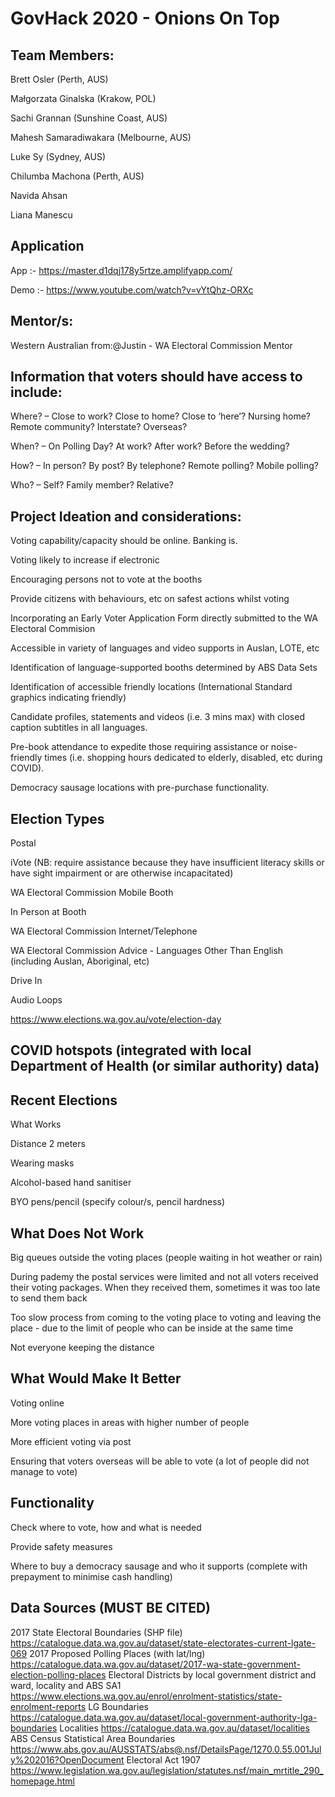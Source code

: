 # GovHack 2020 - Onions On Top

## Team Members:
Brett Osler (Perth, AUS)

Małgorzata Ginalska (Krakow, POL)

Sachi Grannan (Sunshine Coast, AUS)

Mahesh Samaradiwakara (Melbourne, AUS)

Luke Sy (Sydney, AUS) 

Chilumba Machona (Perth, AUS)

Navida Ahsan

Liana Manescu

## Application
App :- https://master.d1dqj178y5rtze.amplifyapp.com/

Demo :- https://www.youtube.com/watch?v=vYtQhz-ORXc

## Mentor/s: 
Western Australian from:@Justin - WA Electoral Commission Mentor

## Information that voters should have access to include:
Where? – Close to work? Close to home? Close to ‘here’? Nursing home? Remote community? Interstate? Overseas?

When? – On Polling Day? At work? After work? Before the wedding?

How? – In person? By post? By telephone? Remote polling? Mobile polling?

Who? – Self? Family member? Relative?

## Project Ideation and considerations: 
Voting capability/capacity should be online. Banking is.

Voting likely to increase if electronic

Encouraging persons not to vote at the booths

Provide citizens with behaviours, etc on safest actions whilst voting

Incorporating an Early Voter Application Form directly submitted to the WA Electoral Commision

Accessible in variety of languages and video supports in Auslan, LOTE, etc

Identification of language-supported booths determined by ABS Data Sets

Identification of accessible friendly locations (International Standard graphics indicating friendly)

Candidate profiles, statements and videos (i.e. 3 mins max) with closed caption subtitles in all languages.

Pre-book attendance to expedite those requiring assistance or noise-friendly times (i.e. shopping hours dedicated to elderly, disabled, etc during COVID).

Democracy sausage locations with pre-purchase functionality.

## Election Types
Postal

iVote (NB: require assistance because they have insufficient literacy skills or have sight impairment or are otherwise incapacitated)

WA Electoral Commission Mobile Booth

In Person at Booth

WA Electoral Commission Internet/Telephone 

WA Electoral Commission Advice - Languages Other Than English (including Auslan, Aboriginal, etc)

Drive In

Audio Loops

https://www.elections.wa.gov.au/vote/election-day

## COVID hotspots (integrated with local Department of Health (or similar authority) data)

## Recent Elections 
What Works

Distance 2 meters

Wearing masks

Alcohol-based hand sanitiser

BYO pens/pencil (specify colour/s, pencil hardness)


## What Does Not Work
Big queues outside the voting places (people waiting in hot weather or rain)

During pademy the postal services were limited and not all voters received their voting packages. When they received them, sometimes it was too late to send them back 

Too slow process from coming to the voting place to voting and leaving the place - due to the limit of people who can be inside at the same time

Not everyone keeping the distance

## What Would Make It Better

Voting online

More voting places in areas with higher number of people

More efficient voting via post

Ensuring that voters overseas will be able to vote (a lot of people did not manage to vote)

## Functionality
Check where to vote, how and what is needed

Provide safety measures

Where to buy a democracy sausage and who it supports (complete with prepayment to minimise cash handling)

## Data Sources (MUST BE CITED)
2017 State Electoral Boundaries (SHP file) 
https://catalogue.data.wa.gov.au/dataset/state-electorates-current-lgate-069
2017 Proposed Polling Places (with lat/lng) 
https://catalogue.data.wa.gov.au/dataset/2017-wa-state-government-election-polling-places
Electoral Districts by local government district and ward, locality and ABS SA1 
https://www.elections.wa.gov.au/enrol/enrolment-statistics/state-enrolment-reports
LG Boundaries 
https://catalogue.data.wa.gov.au/dataset/local-government-authority-lga-boundaries
Localities
 https://catalogue.data.wa.gov.au/dataset/localities
ABS Census Statistical Area Boundaries
https://www.abs.gov.au/AUSSTATS/abs@.nsf/DetailsPage/1270.0.55.001July%202016?OpenDocument
Electoral Act 1907
https://www.legislation.wa.gov.au/legislation/statutes.nsf/main_mrtitle_290_homepage.html 



